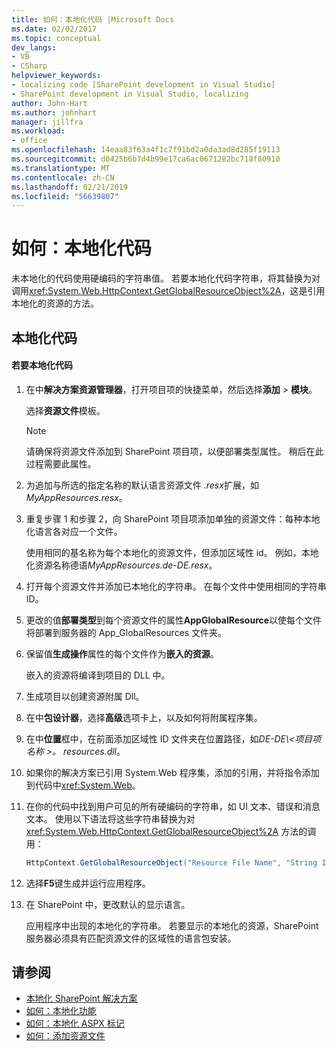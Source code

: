 ```yaml
---
title: 如何：本地化代码 |Microsoft Docs
ms.date: 02/02/2017
ms.topic: conceptual
dev_langs:
- VB
- CSharp
helpviewer_keywords:
- localizing code [SharePoint development in Visual Studio]
- SharePoint development in Visual Studio, localizing
author: John-Hart
ms.author: johnhart
manager: jillfra
ms.workload:
- office
ms.openlocfilehash: 14eaa83f63a4f1c7f91bd2a0da3ad8d285f19113
ms.sourcegitcommit: d0425b6b7d4b99e17ca6ac0671282bc718f80910
ms.translationtype: MT
ms.contentlocale: zh-CN
ms.lasthandoff: 02/21/2019
ms.locfileid: "56639807"
---
```

# <a name="how-to-localize-code"></a>如何：本地化代码
  未本地化的代码使用硬编码的字符串值。 若要本地化代码字符串，将其替换为对调用<xref:System.Web.HttpContext.GetGlobalResourceObject%2A>，这是引用本地化的资源的方法。

## <a name="localize-code"></a>本地化代码

#### <a name="to-localize-code"></a>若要本地化代码

1.  在中**解决方案资源管理器**，打开项目项的快捷菜单，然后选择**添加** > **模块**。

     选择**资源文件**模板。

    > [!NOTE]
    >  请确保将资源文件添加到 SharePoint 项目项，以便部署类型属性。 稍后在此过程需要此属性。

2.  为追加与所选的指定名称的默认语言资源文件 *.resx*扩展，如*MyAppResources.resx*。

3.  重复步骤 1 和步骤 2，向 SharePoint 项目项添加单独的资源文件：每种本地化语言各对应一个文件。

     使用相同的基名称为每个本地化的资源文件，但添加区域性 id。 例如，本地化资源名称德语*MyAppResources.de-DE.resx*。

4.  打开每个资源文件并添加已本地化的字符串。 在每个文件中使用相同的字符串 ID。

5.  更改的值**部署类型**到每个资源文件的属性**AppGlobalResource**以使每个文件将部署到服务器的 App_GlobalResources 文件夹。

6.  保留值**生成操作**属性的每个文件作为**嵌入的资源**。

     嵌入的资源将编译到项目的 DLL 中。

7.  生成项目以创建资源附属 Dll。

8.  在中**包设计器**，选择**高级**选项卡上，以及如何将附属程序集。

9. 在中**位置**框中，在前面添加区域性 ID 文件夹在位置路径，如*DE-DE\\\<项目项名称 >。 resources.dll*。

10. 如果你的解决方案已引用 System.Web 程序集，添加的引用，并将指令添加到代码中<xref:System.Web>。

11. 在你的代码中找到用户可见的所有硬编码的字符串，如 UI 文本、错误和消息文本。 使用以下语法将这些字符串替换为对 <xref:System.Web.HttpContext.GetGlobalResourceObject%2A> 方法的调用：

    ```csharp
    HttpContext.GetGlobalResourceObject("Resource File Name", "String ID")
    ```

12. 选择**F5**键生成并运行应用程序。

13. 在 SharePoint 中，更改默认的显示语言。

     应用程序中出现的本地化的字符串。 若要显示的本地化的资源，SharePoint 服务器必须具有匹配资源文件的区域性的语言包安装。

## <a name="see-also"></a>请参阅
- [本地化 SharePoint 解决方案](../sharepoint/localizing-sharepoint-solutions.md)
- [如何：本地化功能](../sharepoint/how-to-localize-a-feature.md)
- [如何：本地化 ASPX 标记](../sharepoint/how-to-localize-aspx-markup.md)
- [如何：添加资源文件](../sharepoint/how-to-add-a-resource-file.md)
